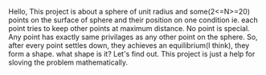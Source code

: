 Hello,
This project is about a sphere of unit radius and some(2<=N>=20) points on the surface of sphere and their position on one condition ie. each point tries to keep other points at maximum distance. 
No point is special. Any point has exactly same privilages as any other point on the sphere. 
So, after every point settles down, they achieves an equilibrium(I think), they form a shape. what shape is it? Let's find out.
This project is just a help for sloving the problem mathematically.
